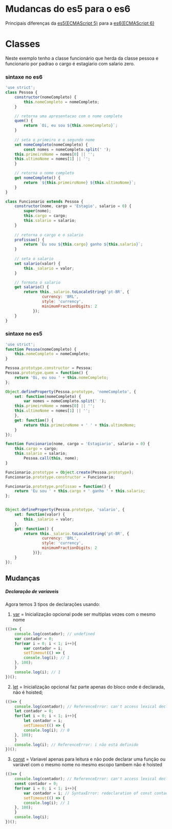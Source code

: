 # Mudancas do es5 para o es6
Principais diferenças da [es5(ECMAScript 5)](http://speakingjs.com/es5/ch25.html) para a [es6(ECMAScript 6)](http://exploringjs.com/es6/)

Classes
=
Neste exemplo tenho a classe funcionário que herda da classe pessoa e funcionario por padrao o cargo é estagiario com salario zero.
### sintaxe no es6
```javascript
'use strict';
class Pessoa { 
	constructor(nomeCompleto) {
		this.nomeCompleto = nomeCompleto;
	}

	// retorna uma apresentacao com o nome completo
	quem() {
		return `Oi, eu sou ${this.nomeCompleto}`;
	}
	
	// seta o primeiro e o segundo nome
	set nomeCompleto(nomeCompleto) {
		const nomes = nomeCompleto.split(' ');
    this.primeiroNome = nomes[0] || '';
    this.ultimoNome = nomes[1] || '';
	}

	// retorna o nome completo
	get nomeCompleto() {
		return `${this.primeiroNome} ${this.ultimoNome}`;
	}
}

class Funcionario extends Pessoa {
	constructor(nome, cargo = 'Estagio', salario = 0) {
		super(nome);
		this.cargo = cargo;
		this.salario = salario;
	}
	
	// retorna o cargo e o salario
	profissao() {
		return `Eu sou ${this.cargo} ganho ${this.salario}`;
	}
	
	// seta o salario
	set salario(valor) {
		this._salario = valor;
	}

	// formata o salario
	get salario() {
		return this._salario.toLocaleString('pt-BR', {
				currency: 'BRL',
				style: 'currency',
				minimumFractionDigits: 2
			});
	}
}
```
### sintaxe no es5
```javascript
'use strict';
function Pessoa(nomeCompleto) {
    this.nomeCompleto = nomeCompleto;
}

Pessoa.prototype.constructor = Pessoa;
Pessoa.prototype.quem = function() {
	return 'Oi, eu sou ' + this.nomeCompleto;
};

Object.defineProperty(Pessoa.prototype, 'nomeCompleto', {
	set: function(nomeCompleto) {
		var nomes = nomeCompleto.split(' ');
    this.primeiroNome = nomes[0] || '';
    this.ultimoNome = nomes[1] || '';
	},
	get: function() {
		return this.primeiroNome + ' ' + this.ultimoNome;
	}
});

function Funcionario(nome, cargo = 'Estagiario', salario = 0) {
    this.cargo = cargo;
    this.salario = salario;
		Pessoa.call(this, nome);
}

Funcionario.prototype = Object.create(Pessoa.prototype);
Funcionario.prototype.constructor = Funcionario;

Funcionario.prototype.profissao = function() {
	return 'Eu sou ' + this.cargo + ' ganho ' + this.salario;
};


Object.defineProperty(Pessoa.prototype, 'salario', {
	set: function(valor) {
		this._salario = valor;
	},
	get: function() {
		return this._salario.toLocaleString('pt-BR', {
				currency: 'BRL',
				style: 'currency',
				minimumFractionDigits: 2
			})};
	}
});
```

Mudanças
-
##### Declaração de variaveis
Agora temos 3 tipos de declarações usando:

1. [var]() = Inicialização opcional pode ser multiplas vezes com o mesmo nome
```javascript
(()=> {
	console.log(contador); // undefined
	var contador = 0;
	for(var i = 0; i < 1; i++){
		var contador = i;
		setTimeout(() => {
    	console.log(i); // 1
  	}, 100);
	} 
	console.log(i); // 1
})();
```

2. [let]() = Inicialização opcional faz parte apenas do bloco onde é declarada, não é hoisted;

```javascript
(()=> {
	console.log(contador); // ReferenceError: can't access lexical declaration `contador' before initialization
	let contador = 0;
	for(let i = 0; i < 1; i++){
		let contador = i;		
		setTimeout(() => {
    	console.log(i); // 0
  	}, 100);
	} 
	console.log(i);	// ReferenceError: i não está definido
})();
```

3. [const]() = Variavel apenas para leitura e não pode declarar uma função ou variável com o mesmo nome no mesmo escopo tambem não é hoisted

```javascript
(()=> {
	console.log(contador); // ReferenceError: can't access lexical declaration `contador' 
	const contador = 0;
	for(var i = 0; i < 1; i++){
		var contador = i; // SyntaxError: redeclaration of const contador
		setTimeout(() => {
    	console.log(i); // 1
  	}, 100);
	} 
	console.log(i);  
})();
```


